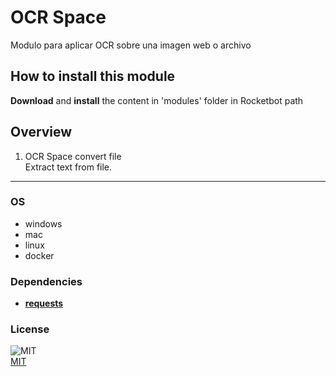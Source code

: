 



# OCR Space
  
Modulo para aplicar OCR sobre una imagen web o archivo  

## How to install this module
  
__Download__ and __install__ the content in 'modules' folder in Rocketbot path  



## Overview


1. OCR Space convert file  
Extract text from file.  




----
### OS

- windows
- mac
- linux
- docker

### Dependencies
- [**requests**](https://pypi.org/project/requests/)
### License
  
![MIT](https://camo.githubusercontent.com/107590fac8cbd65071396bb4d04040f76cde5bde/687474703a2f2f696d672e736869656c64732e696f2f3a6c6963656e73652d6d69742d626c75652e7376673f7374796c653d666c61742d737175617265)  
[MIT](http://opensource.org/licenses/mit-license.ph)